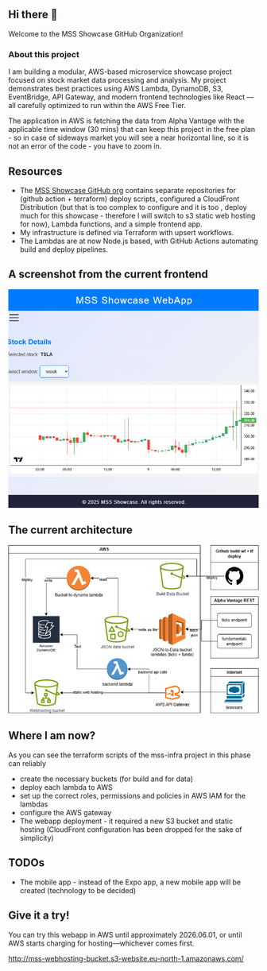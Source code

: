 ## Hi there 👋

Welcome to the MSS Showcase GitHub Organization!

### About this project
I am building a modular, AWS-based microservice showcase project focused on stock market data processing and analysis. My project demonstrates best practices using AWS Lambda, DynamoDB, S3, EventBridge, API Gateway, and modern frontend technologies like React — all carefully optimized to run within the AWS Free Tier.

The application in AWS is fetching the data from Alpha Vantage with the applicable time window (30 mins) that can keep this project in the free plan - so in case of sideways market you will see a near horizontal line, so it is not an error of the code - you have to zoom in.

## Resources
- The [MSS Showcase GitHub org](https://github.com/mss-showcase) contains separate repositories for (github action + terraform) deploy scripts, configured a CloudFront Distribution (but that is too complex to configure and it is too , deploy much for this showcase - therefore I will switch to s3 static web hosting for now), Lambda functions, and a simple frontend app.
- My infrastructure is defined via Terraform with upsert workflows.
- The Lambdas are at now Node.js based, with GitHub Actions automating build and deploy pipelines.  

## A screenshot from the current frontend

![webapp screenshot](mss-webapp.png)

## The current architecture

![Architecture](mss-showcase-arch.png)

## Where I am now?

As you can see the terraform scripts of the mss-infra project in this phase can reliably 

 * create the necessary buckets (for build and for data)
 * deploy each lambda to AWS
 * set up the correct roles, permissions and policies in AWS IAM for the lambdas
 * configure the AWS gateway
 * The webapp deployment - it required a new S3 bucket and static hosting (CloudFront configuration has been dropped for the sake of simplicity)

## TODOs

 * The mobile app - instead of the Expo app, a new mobile app will be created (technology to be decided)

## Give it a try!

You can try this webapp in AWS until approximately 2026.06.01, or until AWS starts charging for hosting—whichever comes first.

http://mss-webhosting-bucket.s3-website.eu-north-1.amazonaws.com/
